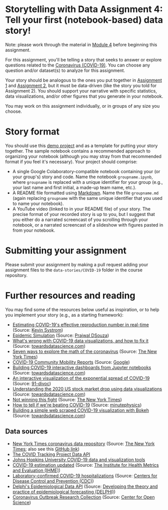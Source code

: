 # Storytelling with Data Assignment 4: Tell your first (notebook-based) data story!

Note: please work through the material in [Module 4](https://github.com/ContextLab/storytelling-with-data/blob/master/slides/outline.md#module-4-data-science-tools) before beginning this assignment.

For this assignment, you'll be telling a story that seeks to answer or explore
questions related to the [Coronavirus
(COVID-19)](https://www.cdc.gov/coronavirus/2019-ncov/index.html).  You can
choose any question and/or dataset(s) to analyze for this assignment.

Your story should be analogous to the ones you put together in [Assignment
1](https://github.com/ContextLab/storytelling-with-data/blob/master/assignments/assignment%201/Assignment_1.md)
and [Assignment
2](https://github.com/ContextLab/storytelling-with-data/blob/master/assignments/assignment%202/Assignment_2.md),
but it must be data-driven (like the story you told for Assignment 2).  You
should support your narrative with specific statistics, data visualizations,
and/or other figures that you generate in your notebook.

You may work on this assignment individually, or in groups of any size you
choose.

# Story format

You should use this [demo
project](https://github.com/ContextLab/storytelling-with-data/tree/master/data-stories/demo)
and as a template for putting your story together.  The sample notebook contains
a recommended approach to organizing your notebook (although you may stray from
that recommended format if you feel it's necessary).  Your project should
comprise:
- A single Google Colaboratory-compatible notebook containing your (or your group's) story and code.  Name the notebook `groupname.ipynb`, where `groupname` is replaced with a unique identifier for your group (e.g., your last name and first initial, a made-up team name, etc.).
- A README file formatted using [Markdown](https://www.markdowntutorial.com/).  Name the file `groupname.md` (again replacing `groupname` with the same unique identifier that you used to name your notebook).
- A YouTube video (linked to in your README file) of your story.  The precise format of your recorded story is up to you, but I suggest that you either do a narrated screencast of you scrolling through your notebook, or a narrated screencast of a slideshow with figures pasted in from your notebook.

# Submitting your assignment

Please submit your assignment by making a pull request adding your assignment
files to the `data-stories/COVID-19` folder in the course repository.

# Further resources and reading

You may find some of the resources below useful as inspiration, or to help you
implement your story (e.g., as a starting framework):
- [Estimating COVID-19's effective reproduction number in real-time](https://github.com/k-sys/covid-19/blob/master/Realtime%20R0.ipynb) (Source: [Kevin Systrom](https://en.wikipedia.org/wiki/Kevin_Systrom))
- [Epidemic Simulation](https://prajwalsouza.github.io/Experiments/Epidemic-Simulation.html) (Source: [Prajwal DSouza](https://prajwalsouza.github.io/))
- [What's wrong with COVID-19 data visualizations, and how to fix it](https://towardsdatascience.com/whats-wrong-with-covid-19-data-visualizations-and-how-to-fix-it-3cdc9adc774d) (Source: [towardsdatascience.com](https://towardsdatascience.com))
- [Seven ways to explore the math of the coronavirus](https://www.nytimes.com/2020/04/02/learning/7-ways-to-explore-the-math-of-the-coronavirus-using-the-new-york-times.html) (Source: [The New York Times](https://www.nytimes.com))
- [COVID-19 Community Mobility Reports](https://www.blog.google/technology/health/covid-19-community-mobility-reports/) (Source: [Google](https://www.blog.google))
- [Building COVID-19 interactive dashboards from Jupyter notebooks](https://towardsdatascience.com/building-covid-19-analysis-dashboard-using-python-and-voila-ee091f65dcbb) (Source: [towardsdatascience.com](https://towardsdatascience.com))
- [An interactive visualization of the exponential spread of COVID-19](https://91-divoc.com/pages/covid-visualization/?fbclid=IwAR3H6gz26w-NmEDP5_-W3SYKg0ztSyA963pouCoofnYzkYRE_2jamUdWmgc&mc_cid=daaa252c6a&mc_eid=0c89a72a26) (Source: [91-divoc](https://91-divoc.com))
- [Understanding the 2020 US stock market drop using data visualizations](https://towardsdatascience.com/understanding-the-2020-us-stock-market-drop-using-data-visualizations-bccd2d91bf9f) (Source: [towardsdatascience.com](https://towardsdatascience.com))
- [Not winning this fight](https://www.nytimes.com/2020/03/31/opinion/coronavirus-cases-united-states.html) (Source: [The New York Times](https://www.nytimes.com))
- [How to tell if we're beating COVID-19](https://www.youtube.com/watch?v=54XLXg4fYsc&feature=youtu.be) (Source: [minutephysics](https://www.youtube.com/channel/UCUHW94eEFW7hkUMVaZz4eDg))
- [Building a simple web scraped COVID-19 visualization with Bokeh](https://towardsdatascience.com/building-a-simple-web-scraped-covid-19-visualization-with-bokeh-by-region-84aa351f668) (Source: [towardsdatascience.com](https://towardsdatascience.com))

## Data sources
- [New York Times coronavirus data repository](https://www.nytimes.com/interactive/2020/us/coronavirus-us-cases.html) (Source: [The New York Times](https://www.nytimes.com); also see this [GitHub link](https://github.com/nytimes/covid-19-data))
- [The COVID Tracking Project Data API](https://covidtracking.com/api)
- [Johns Hopkins University COVID-19 data and visualization tools](https://hub.jhu.edu/2020/04/09/data-visualization-covid19-map/)
- [COVID-19 estimation updated](http://www.healthdata.org/covid) (Source: [The Institute for Health Metrics and Evaluation (IHME)](http://www.healthdata.org/))
- [Laboratory-confirmed COVID-19 hospitalizations](https://gis.cdc.gov/grasp/COVIDNet/COVID19_3.html) (Source: [Centers for Disease Control and Prevention (CDC)](https://www.cdc.gov/))
- [Delphi's Epidemiological Data API](https://cmu-delphi.github.io/delphi-epidata/api/) (Source: [Developing the theory and practice of epidemiological forecasting (DELPHI)](https://delphi.cmu.edu/))
- [Coronavirus Outbreak Research Collection](https://osf.io/collections/coronavirus/discover) (Source: [Center for Open Science](https://osf.io/))
